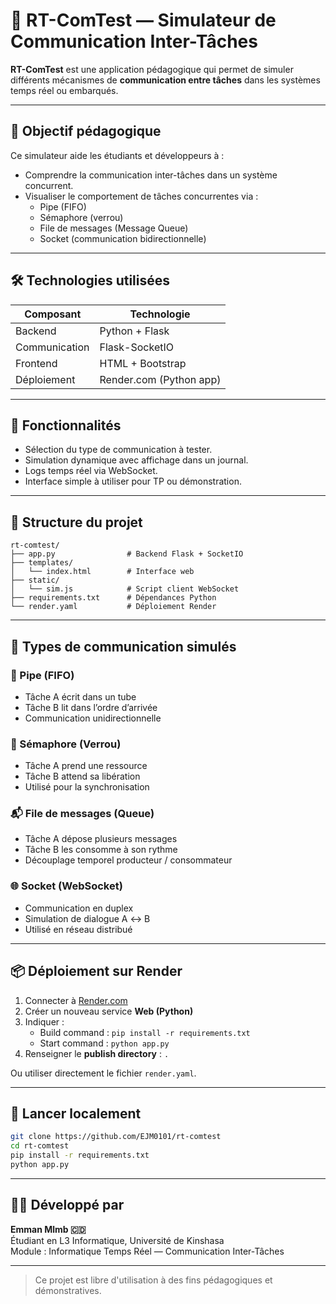 # 🔁 RT-ComTest — Simulateur de Communication Inter-Tâches

**RT-ComTest** est une application pédagogique qui permet de simuler différents mécanismes de **communication entre tâches** dans les systèmes temps réel ou embarqués.

---

## 🎯 Objectif pédagogique

Ce simulateur aide les étudiants et développeurs à :
- Comprendre la communication inter-tâches dans un système concurrent.
- Visualiser le comportement de tâches concurrentes via :
  - Pipe (FIFO)
  - Sémaphore (verrou)
  - File de messages (Message Queue)
  - Socket (communication bidirectionnelle)

---

## 🛠 Technologies utilisées

| Composant     | Technologie         |
|---------------|---------------------|
| Backend       | Python + Flask      |
| Communication | Flask-SocketIO      |
| Frontend      | HTML + Bootstrap    |
| Déploiement   | Render.com (Python app) |

---

## 🧪 Fonctionnalités

- Sélection du type de communication à tester.
- Simulation dynamique avec affichage dans un journal.
- Logs temps réel via WebSocket.
- Interface simple à utiliser pour TP ou démonstration.

---

## 📂 Structure du projet

```
rt-comtest/
├── app.py                # Backend Flask + SocketIO
├── templates/
│   └── index.html        # Interface web
├── static/
│   └── sim.js            # Script client WebSocket
├── requirements.txt      # Dépendances Python
└── render.yaml           # Déploiement Render
```

---

## 🔄 Types de communication simulés

### 🧵 Pipe (FIFO)
- Tâche A écrit dans un tube
- Tâche B lit dans l’ordre d’arrivée
- Communication unidirectionnelle

### 🔐 Sémaphore (Verrou)
- Tâche A prend une ressource
- Tâche B attend sa libération
- Utilisé pour la synchronisation

### 📬 File de messages (Queue)
- Tâche A dépose plusieurs messages
- Tâche B les consomme à son rythme
- Découplage temporel producteur / consommateur

### 🌐 Socket (WebSocket)
- Communication en duplex
- Simulation de dialogue A ↔ B
- Utilisé en réseau distribué

---

## 📦 Déploiement sur Render

1. Connecter à [Render.com](https://render.com)
2. Créer un nouveau service **Web (Python)**
3. Indiquer :
   - Build command : `pip install -r requirements.txt`
   - Start command : `python app.py`
4. Renseigner le **publish directory** : `.`

Ou utiliser directement le fichier `render.yaml`.

---

## 📜 Lancer localement

```bash
git clone https://github.com/EJM0101/rt-comtest
cd rt-comtest
pip install -r requirements.txt
python app.py
```

---

## 👨‍🏫 Développé par

**Emman Mlmb 🇨🇩**  
Étudiant en L3 Informatique, Université de Kinshasa  
Module : Informatique Temps Réel — Communication Inter-Tâches

---

> Ce projet est libre d'utilisation à des fins pédagogiques et démonstratives.